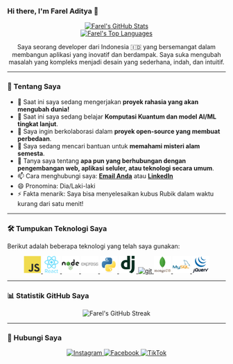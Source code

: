 ### Hi there, I'm Farel Aditya 👋

<p align="center">
  <a href="https://github.com/Fareladitya-code">
    <img src="https://github-readme-stats.vercel.app/api?username=Fareladitya-code&show_icons=true&theme=dracula&include_all_commits=true&count_private=true" alt="Farel's GitHub Stats"/>
    <br/>
    <img src="https://github-readme-stats.vercel.app/api/top-langs/?username=Fareladitya-code&layout=compact&theme=dracula&langs_count=8" alt="Farel's Top Languages"/>
  </a>
</p>

<p align="center">
  Saya seorang developer dari Indonesia 🇮🇩 yang bersemangat dalam membangun aplikasi yang inovatif dan berdampak. Saya suka mengubah masalah yang kompleks menjadi desain yang sederhana, indah, dan intuitif.
</p>

---

### 🚀 Tentang Saya

- 🔭 Saat ini saya sedang mengerjakan **proyek rahasia yang akan mengubah dunia!**
- 🌱 Saat ini saya sedang belajar **Komputasi Kuantum dan model AI/ML tingkat lanjut**.
- 👯 Saya ingin berkolaborasi dalam **proyek open-source yang membuat perbedaan**.
- 🤔 Saya sedang mencari bantuan untuk **memahami misteri alam semesta**.
- 💬 Tanya saya tentang **apa pun yang berhubungan dengan pengembangan web, aplikasi seluler, atau teknologi secara umum**.
- 📫 Cara menghubungi saya: **[Email Anda](mailto:gantilah.dengan.email.anda@example.com)** atau **[LinkedIn](https://linkedin.com/in/gantilah-dengan-profil-linkedin-anda)**
- 😄 Pronomina: Dia/Laki-laki
- ⚡ Fakta menarik: Saya bisa menyelesaikan kubus Rubik dalam waktu kurang dari satu menit!

---

### 🛠️ Tumpukan Teknologi Saya

Berikut adalah beberapa teknologi yang telah saya gunakan:

<p align="center">
  <a href="https://developer.mozilla.org/en-US/docs/Web/JavaScript" target="_blank" rel="noreferrer"> <img src="https://raw.githubusercontent.com/devicons/devicon/master/icons/javascript/javascript-original.svg" alt="javascript" width="40" height="40"/> </a>
  <a href="https://reactjs.org/" target="_blank" rel="noreferrer"> <img src="https://raw.githubusercontent.com/devicons/devicon/master/icons/react/react-original-wordmark.svg" alt="react" width="40" height="40"/> </a>
  <a href="https://nodejs.org" target="_blank" rel="noreferrer"> <img src="https://raw.githubusercontent.com/devicons/devicon/master/icons/nodejs/nodejs-original-wordmark.svg" alt="nodejs" width="40" height="40"/> </a>
  <a href="https://expressjs.com" target="_blank" rel="noreferrer"> <img src="https://raw.githubusercontent.com/devicons/devicon/master/icons/express/express-original-wordmark.svg" alt="express" width="40" height="40"/> </a>
  <a href="https://www.python.org" target="_blank" rel="noreferrer"> <img src="https://raw.githubusercontent.com/devicons/devicon/master/icons/python/python-original.svg" alt="python" width="40" height="40"/> </a>
  <a href="https://www.djangoproject.com/" target="_blank" rel="noreferrer"> <img src="https://raw.githubusercontent.com/devicons/devicon/master/icons/django/django-plain.svg" alt="django" width="40" height="40"/> </a>
  <a href="https://git-scm.com/" target="_blank" rel="noreferrer"> <img src="https://www.vectorlogo.zone/logos/git-scm/git-scm-icon.svg" alt="git" width="40" height="40"/> </a>
  <a href="https://www.mongodb.com/" target="_blank" rel="noreferrer"> <img src="https://raw.githubusercontent.com/devicons/devicon/master/icons/mongodb/mongodb-original-wordmark.svg" alt="mongodb" width="40" height="40"/> </a>
  <a href="https://www.mysql.com/" target="_blank" rel="noreferrer"> <img src="https://raw.githubusercontent.com/devicons/devicon/master/icons/mysql/mysql-original-wordmark.svg" alt="mysql" width="40" height="40"/> </a>
  <a href="https://jquery.com/" target="_blank" rel="noreferrer"> <img src="https://raw.githubusercontent.com/devicons/devicon/master/icons/jquery/jquery-original-wordmark.svg" alt="jquery" width="40" height="40"/> </a>
</p>

---

### 📊 Statistik GitHub Saya

<p align="center">
  <img src="https://github-readme-streak-stats.herokuapp.com/?user=Fareladitya-code&theme=dracula&hide_border=true" alt="Farel's GitHub Streak"/>
</p>

---

### 🤝 Hubungi Saya

<p align="center">
  <a href="https://instagram.com/gantilah_dengan_akun_instagram_anda">
    <img src="https://img.shields.io/badge/Instagram-E4405F?style=for-the-badge&logo=instagram&logoColor=white" alt="Instagram"/>
  </a>
  <a href="https://facebook.com/gantilah_dengan_akun_facebook_anda">
    <img src="https://img.shields.io/badge/Facebook-1877F2?style=for-the-badge&logo=facebook&logoColor=white" alt="Facebook"/>
  </a>
  <a href="https://tiktok.com/@gantilah_dengan_akun_tiktok_anda">
    <img src="https://img.shields.io/badge/TikTok-000000?style=for-the-badge&logo=tiktok&logoColor=white" alt="TikTok"/>
  </a>
</p>

<!--
**Fareladitya-code/Fareladitya-code** is a ✨ _special_ ✨ repository because its `README.md` (this file) appears on your GitHub profile.
-->
